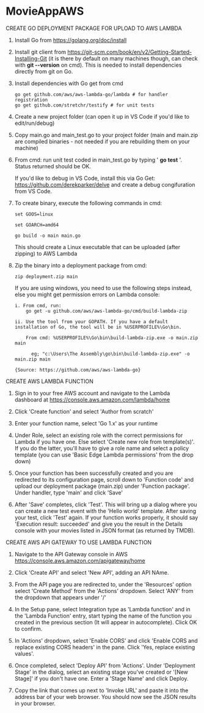 # MovieAppAWS

CREATE GO DEPLOYMENT PACKAGE FOR UPLOAD TO AWS LAMBDA

1.	Install Go from https://golang.org/doc/install

2.	Install git client from https://git-scm.com/book/en/v2/Getting-Started-Installing-Git (it is there by default on many machines though, can check with 
<b>git --version</b> 
    on cmd). This is needed to install dependencies directly from git on Go.

3.	Install dependencies with Go get from cmd
      
        go get github.com/aws/aws-lambda-go/lambda # for handler registration
        go get github.com/stretchr/testify # for unit tests
	
4.	Create a new project folder (can open it up in VS Code if you'd like to edit/run/debug)

5.	Copy main.go and main_test.go to your project folder (main and main.zip are compiled binaries - not needed if you are rebuilding them on your machine)

6.	From cmd: run unit test coded in main_test.go by typing '
<b>go test</b>
'. Status returned should be OK.  
  
    If you'd like to debug in VS Code, install this via Go Get: https://github.com/derekparker/delve and create a debug congifuration from VS Code.

7.	To create binary, execute the following commands in cmd:
  
        set GOOS=linux

        set GOARCH=amd64

        go build -o main main.go
    
    This should create a Linux executable that can be uploaded (after zipping) to AWS Lambda

8.  Zip the binary into a deployment package from cmd:

	    zip deployment.zip main
	    
    If you are using windows, you need to use the following steps instead, else you might get permission errors on Lambda console:
    
        i. From cmd, run: 
            go get -u github.com/aws/aws-lambda-go/cmd/build-lambda-zip

        ii. Use the tool from your GOPATH. If you have a default installation of Go, the tool will be in %USERPROFILE%\Go\bin.

            From cmd: %USERPROFILE%\Go\bin\build-lambda-zip.exe -o main.zip main 

              eg; "c:\Users\The Assembly\go\bin\build-lambda-zip.exe" -o main.zip main

        {Source: https://github.com/aws/aws-lambda-go}

CREATE AWS LAMBDA FUNCTION

1. Sign in to your free AWS account and navigate to the Lambda dashboard at https://console.aws.amazon.com/lambda/home

2. Click 'Create function' and select 'Author from scratch'

3. Enter your function name, select 'Go 1.x' as your runtime

4. Under Role, select an existing role with the correct permissions for Lambda if you have one. Else select 'Create new role from template(s)'. If you do the latter, you'll have to give a role name and select a policy template (you can use 'Basic Edge Lambda permissions' from the drop down)

5. Once your function has been successfully created and you are redirected to its configuration page, scroll down to 'Function code' and upload our deployment package (main.zip) under 'Function package'. Under handler, type 'main' and click 'Save'

6. After 'Save' completes, click 'Test'. This will bring up a dialog where you can create a new test event with the 'Hello world' template. After saving your test, click 'Test' again. If your function works properly, it should say 'Execution result: succeeded' and give you the result in the Details console with your movies listed in JSON format (as returned by TMDB).

CREATE AWS API GATEWAY TO USE LAMBDA FUNCTION

1. Navigate to the API Gateway console in AWS https://console.aws.amazon.com/apigateway/home

2. Click 'Create API' and select 'New API', adding an API NAme.

3. From the API page you are redirected to, under the 'Resources' option select 'Create Method' from the 'Actions' dropdown. Select 'ANY' from the dropdown that appears under '/'

4. In the Setup pane, select Integration type as 'Lambda function' and in the 'Lambda Function' entry, start typing the name of the function you created in the previous section (It will appear in autocomplete).  Click OK to confirm.

5. In 'Actions' dropdown, select 'Enable CORS' and click 'Enable CORS and replace existing CORS headers' in the pane. Click 'Yes, replace existing values'.

6. Once completed, select 'Deploy API' from 'Actions'. Under 'Deployment Stage' in the dialog, select an existing stage you've created or '[New Stage]' if you don't have one. Enter a 'Stage Name' and click Deploy.

7. Copy the link that comes up next to 'Invoke URL' and paste it into the address bar of your web browser.  You should now see the JSON results in your browser.


